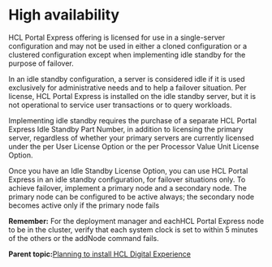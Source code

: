 # High availability 

HCL Portal Express offering is licensed for use in a single-server configuration and may not be used in either a cloned configuration or a clustered configuration except when implementing idle standby for the purpose of failover.

In an idle standby configuration, a server is considered idle if it is used exclusively for administrative needs and to help a failover situation. Per license, HCL Portal Express is installed on the idle standby server, but it is not operational to service user transactions or to query workloads.

Implementing idle standby requires the purchase of a separate HCL Portal Express Idle Standby Part Number, in addition to licensing the primary server, regardless of whether your primary servers are currently licensed under the per User License Option or the per Processor Value Unit License Option.

Once you have an Idle Standby License Option, you can use HCL Portal Express in an idle standby configuration, for failover situations only. To achieve failover, implement a primary node and a secondary node. The primary node can be configured to be active always; the secondary node becomes active only if the primary node fails

**Remember:** For the deployment manager and eachHCL Portal Express node to be in the cluster, verify that each system clock is set to within 5 minutes of the others or the addNode command fails.

**Parent topic:**[Planning to install HCL Digital Experience](../plan/plan_installation.md)

